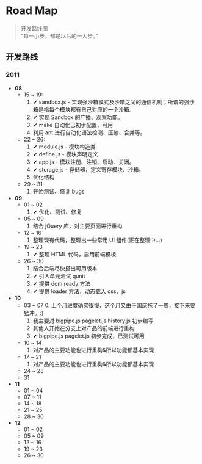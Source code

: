 Road Map
========
> 开发路线图 <br />
> “每一小步，都是以后的一大步。”

## 开发路线 ##
### __2011__ ###
* __08__
    * 15 ~ 19:
        1. ✔ sandbox.js - 实现强沙箱模式及沙箱之间的通信机制；所谓的强沙箱是指每个模块都有自己对应的一个沙箱。
        2. ✔ 实现 Sandbox 的广播、观察功能。
        3. ✔ make 自动化已初步配置，可用
        4. 利用 ant 进行自动化语法检测、压缩、合并等。
    * 22 ~ 26:
        1. ✔ module.js - 模块构造类
        2. ✔ define.js - 模块声明定义
        3. ✔ app.js - 模块注册、注销、启动、关闭。
        4. ✔ storage.js - 存储器，定义寄存模块、沙箱。
        5. 优化结构
    * 29 ~ 31
        1. 开始测试、修复 bugs
* __09__
    * 01 ~ 02
        1. ✔ 优化、测试、修复
    * 05 ~ 09
        1. 结合 jQuery 库，对主要页面进行重构
    * 12 ~ 16
        1. 整理现有代码，整理出一些常用 UI 组件(正在整理中...)
    * 19 ~ 23
        1. ✔ 整理 HTML 代码，启用前端模板
    * 26 ~ 30
        1. 结合后端尽快搭出可用版本
        2. ✔ 引入单元测试 qunit
        3. ✔ 提供 dom ready 方法
        4. ✔ 提供 loader 方法，动态载入 css、js 
* __10__
    * 03 ~ 07
        0. 上个月进度确实很慢，这个月又由于国庆拖了一周，接下来要猛冲。:)
        1. 我主要对 bigpipe.js pagelet.js history.js 初步编写
        2. 其他人开始在分支上对产品的前端进行重构
        3. ✔ bigpipe.js pagelet.js 初步完成，已测试可用
    * 10 ~ 14
        1. 对产品的主要功能也进行重构&所以功能都基本实现
    * 17 ~ 21
        1. 对产品的主要功能也进行重构&所以功能都基本实现
    * 24 ~ 28
    * 31
* __11__
    * 01 ~ 04
    * 07 ~ 11
    * 14 ~ 18
    * 21 ~ 25
    * 28 ~ 30
* __12__
    * 01 ~ 02
    * 05 ~ 09
    * 12 ~ 16
    * 19 ~ 23
    * 26 ~ 30
